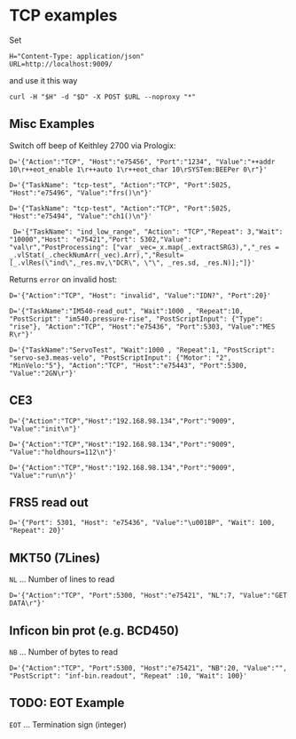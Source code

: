 # TCP examples

Set

```shell
H="Content-Type: application/json"
URL=http://localhost:9009/

```

and use it this way

```shell
curl -H "$H" -d "$D" -X POST $URL --noproxy "*"
```

## Misc Examples

Switch off beep of Keithley 2700 via Prologix:

```shell
D='{"Action":"TCP", "Host":"e75456", "Port":"1234", "Value":"++addr 10\r++eot_enable 1\r++auto 1\r++eot_char 10\rSYSTem:BEEPer 0\r"}'
```

```shell
D='{"TaskName": "tcp-test", "Action":"TCP", "Port":5025, "Host":"e75496", "Value":"frs()\n"}'
```

```shell
D='{"TaskName": "tcp-test", "Action":"TCP", "Port":5025, "Host":"e75494", "Value":"ch1()\n"}'
```

```shell
 D='{"TaskName": "ind_low_range", "Action": "TCP","Repeat": 3,"Wait": "10000","Host": "e75421","Port": 5302,"Value": "val\r","PostProcessing": ["var _vec=_x.map(_.extractSRG3),","_res = _.vlStat(_.checkNumArr(_vec).Arr),","Result=[_.vlRes(\"ind\",_res.mv,\"DCR\", \"\", _res.sd, _res.N)];"]}'
```

Returns `error` on invalid host: 

```shell
D='{"Action":"TCP", "Host": "invalid", "Value":"IDN?", "Port":20}'
```

```shell
D='{"TaskName":"IM540-read_out", "Wait":1000 , "Repeat":10, "PostScript": "im540.pressure-rise", "PostScriptInput": {"Type": "rise"}, "Action":"TCP", "Host":"e75436", "Port":5303, "Value":"MES R\r"}'
```

```shell
D='{"TaskName":"ServoTest", "Wait":1000 , "Repeat":1, "PostScript": "servo-se3.meas-velo", "PostScriptInput": {"Motor": "2", "MinVelo:"5"}, "Action":"TCP", "Host":"e75443", "Port":5300, "Value":"2GN\r"}'
```

## CE3

```shell
D='{"Action":"TCP","Host":"192.168.98.134","Port":"9009",  "Value":"init\n"}'

D='{"Action":"TCP","Host":"192.168.98.134","Port":"9009",  "Value":"holdhours=112\n"}'

D='{"Action":"TCP","Host":"192.168.98.134","Port":"9009",  "Value":"run\n"}'
```

## FRS5 read out

```shell
D='{"Port": 5301, "Host": "e75436", "Value":"\u001BP", "Wait": 100, "Repeat": 20}'
```

## MKT50 (7Lines)

`NL` ... Number of lines to read

```shell
D='{"Action":"TCP", "Port":5300, "Host":"e75421", "NL":7, "Value":"GET DATA\r"}'
```
## Inficon bin prot (e.g. BCD450)

`NB` ... Number of bytes to read

```shell
D='{"Action":"TCP", "Port":5300, "Host":"e75421", "NB":20, "Value":"", "PostScript": "inf-bin.readout", "Repeat" :10, "Wait": 100}'
```

## TODO: EOT Example

`EOT` ... Termination sign (integer)
